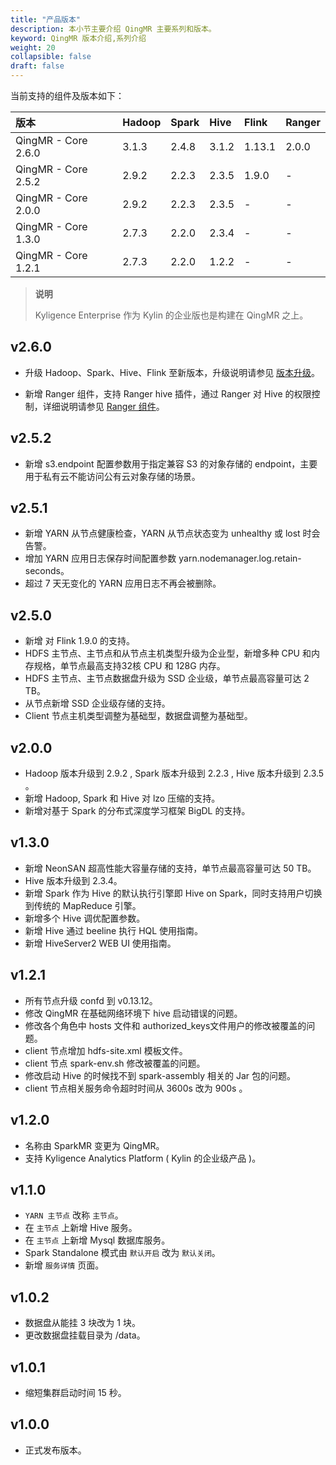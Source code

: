 ```yaml
---
title: "产品版本"
description: 本小节主要介绍 QingMR 主要系列和版本。 
keyword: QingMR 版本介绍,系列介绍 
weight: 20
collapsible: false
draft: false
---
```


当前支持的组件及版本如下：

| 版本 | Hadoop | Spark | Hive | Flink | Ranger |
| :------ | :------ | :------ | :------ | :------ | :------ |
| QingMR - Core 2.6.0 | 3.1.3 | 2.4.8 | 3.1.2 | 1.13.1 | 2.0.0 |
| QingMR - Core 2.5.2 | 2.9.2 | 2.2.3 | 2.3.5 | 1.9.0 | - |
| QingMR - Core 2.0.0 | 2.9.2 | 2.2.3 | 2.3.5 | - | - |
| QingMR - Core 1.3.0 | 2.7.3 | 2.2.0 | 2.3.4 | - | - |
| QingMR - Core 1.2.1 | 2.7.3 | 2.2.0 | 1.2.2 | - | - |

> **说明**
>
> Kyligence Enterprise 作为 Kylin 的企业版也是构建在 QingMR 之上。

## v2.6.0

- 升级 Hadoop、Spark、Hive、Flink 至新版本，升级说明请参见 [版本升级](../../manual/upgrade)。

- 新增 Ranger 组件，支持 Ranger hive 插件，通过 Ranger 对 Hive 的权限控制，详细说明请参见 [Ranger 组件](../../developer_manual/ranger/ranger_info)。
<!-- 
- 新增 Zeppelin 组件，支持修改 Notebook 目录。-->

## v2.5.2

- 新增 s3.endpoint 配置参数用于指定兼容 S3 的对象存储的 endpoint，主要用于私有云不能访问公有云对象存储的场景。

## v2.5.1

- 新增 YARN 从节点健康检查，YARN 从节点状态变为 unhealthy 或 lost 时会告警。
- 增加 YARN 应用日志保存时间配置参数 yarn.nodemanager.log.retain-seconds。
- 超过 7 天无变化的 YARN 应用日志不再会被删除。

## v2.5.0

- 新增 对 Flink 1.9.0 的支持。
- HDFS 主节点、主节点和从节点主机类型升级为企业型，新增多种 CPU 和内存规格，单节点最高支持32核 CPU 和 128G 内存。
- HDFS 主节点、主节点数据盘升级为 SSD 企业级，单节点最高容量可达 2 TB。
- 从节点新增 SSD 企业级存储的支持。
- Client 节点主机类型调整为基础型，数据盘调整为基础型。

## v2.0.0

- Hadoop 版本升级到 2.9.2 , Spark 版本升级到 2.2.3 , Hive 版本升级到 2.3.5 。
- 新增 Hadoop, Spark 和 Hive 对 lzo 压缩的支持。
- 新增对基于 Spark 的分布式深度学习框架 BigDL 的支持。

## v1.3.0

- 新增 NeonSAN 超高性能大容量存储的支持，单节点最高容量可达 50 TB。
- Hive 版本升级到 2.3.4。
- 新增 Spark 作为 Hive 的默认执行引擎即 Hive on Spark，同时支持用户切换到传统的 MapReduce 引擎。
- 新增多个 Hive 调优配置参数。
- 新增 Hive 通过 beeline 执行 HQL 使用指南。
- 新增 HiveServer2 WEB UI 使用指南。

## v1.2.1

- 所有节点升级 confd 到 v0.13.12。
- 修改 QingMR 在基础网络环境下 hive 启动错误的问题。
- 修改各个角色中 hosts 文件和 authorized_keys文件用户的修改被覆盖的问题。
- client 节点增加 hdfs-site.xml 模板文件。
- client 节点 spark-env.sh 修改被覆盖的问题。
- 修改启动 Hive 的时候找不到 spark-assembly 相关的 Jar 包的问题。
- client 节点相关服务命令超时时间从 3600s 改为 900s 。

## v1.2.0

- 名称由 SparkMR 变更为 QingMR。
- 支持 Kyligence Analytics Platform ( Kylin 的企业级产品 )。

## v1.1.0

- `YARN 主节点` 改称 `主节点`。
- 在 `主节点` 上新增 Hive 服务。
- 在 `主节点` 上新增 Mysql 数据库服务。
- Spark Standalone 模式由 `默认开启` 改为 `默认关闭`。
- 新增 `服务详情` 页面。

## v1.0.2

- 数据盘从能挂 3 块改为 1 块。
- 更改数据盘挂载目录为 /data。

## v1.0.1

- 缩短集群启动时间 15 秒。

## v1.0.0

- 正式发布版本。
